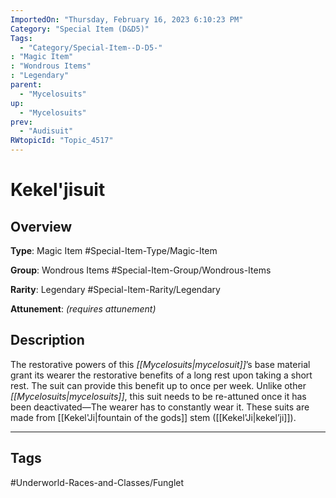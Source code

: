 ```yaml
---
ImportedOn: "Thursday, February 16, 2023 6:10:23 PM"
Category: "Special Item (D&D5)"
Tags:
  - "Category/Special-Item--D-D5-"
: "Magic Item"
: "Wondrous Items"
: "Legendary"
parent:
  - "Mycelosuits"
up:
  - "Mycelosuits"
prev:
  - "Audisuit"
RWtopicId: "Topic_4517"
---
```

# Kekel'jisuit
## Overview
**Type**: Magic Item
#Special-Item-Type/Magic-Item

**Group**: Wondrous Items
#Special-Item-Group/Wondrous-Items

**Rarity**: Legendary
#Special-Item-Rarity/Legendary

**Attunement**: *(requires attunement)*

## Description
The restorative powers of this *[[Mycelosuits|mycelosuit]]*’s base material grant its wearer the restorative benefits of a long rest upon taking a short rest. The suit can provide this benefit up to once per week. Unlike other *[[Mycelosuits|mycelosuits]]*, this suit needs to be re-attuned once it has been deactivated—The wearer has to constantly wear it. These suits are made from [[Kekel'Ji|fountain of the gods]] stem ([[Kekel'Ji|kekel’ji]]).


---
## Tags
#Underworld-Races-and-Classes/Funglet


